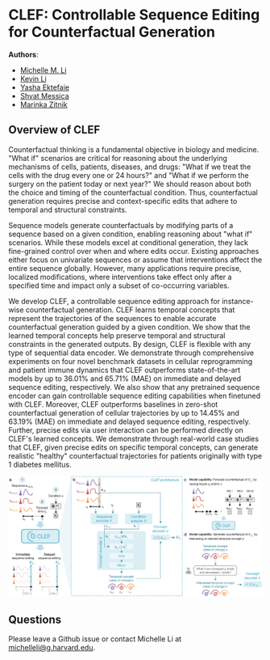 # CLEF: Controllable Sequence Editing for Counterfactual Generation

**Authors**:
- [Michelle M. Li](http://michellemli.com)
- [Kevin Li](https://www.linkedin.com/in/kevinli5941/)
- [Yasha Ektefaie](https://www.yashaektefaie.com)
- [Shvat Messica](https://www.linkedin.com/in/shvatmessica/)
- [Marinka Zitnik](http://zitniklab.hms.harvard.edu)

## Overview of CLEF

Counterfactual thinking is a fundamental objective in biology and medicine. "What if" scenarios are critical for reasoning about the underlying mechanisms of cells, patients, diseases, and drugs: "What if we treat the cells with the drug every one or 24 hours?" and "What if we perform the surgery on the patient today or next year?" We should reason about both the choice and timing of the counterfactual condition. Thus, counterfactual generation requires precise and context-specific edits that adhere to temporal and structural constraints.

Sequence models generate counterfactuals by modifying parts of a sequence based on a given condition, enabling reasoning about "what if" scenarios. While these models excel at conditional generation, they lack fine-grained control over when and where edits occur. Existing approaches either focus on univariate sequences or assume that interventions affect the entire sequence globally. However, many applications require precise, localized modifications, where interventions take effect only after a specified time and impact only a subset of co-occurring variables.

We develop CLEF, a controllable sequence editing approach for instance-wise counterfactual generation. CLEF learns temporal concepts that represent the trajectories of the sequences to enable accurate counterfactual generation guided by a given condition. We show that the learned temporal concepts help preserve temporal and structural constraints in the generated outputs. By design, CLEF is flexible with any type of sequential data encoder. We demonstrate through comprehensive experiments on four novel benchmark datasets in cellular reprogramming and patient immune dynamics that CLEF outperforms state-of-the-art models by up to 36.01% and 65.71% (MAE) on immediate and delayed sequence editing, respectively. We also show that any pretrained sequence encoder can gain controllable sequence editing capabilities when finetuned with CLEF. Moreover, CLEF outperforms baselines in zero-shot counterfactual generation of cellular trajectories by up to 14.45% and 63.19% (MAE) on immediate and delayed sequence editing, respectively. Further, precise edits via user interaction can be performed directly on CLEF's learned concepts. We demonstrate through real-world case studies that CLEF, given precise edits on specific temporal concepts, can generate realistic "healthy" counterfactual trajectories for patients originally with type 1 diabetes mellitus.

<p align="center">
<img src="img/clef_overview.png?raw=true" width="700" >
</p>


## Questions

Please leave a Github issue or contact Michelle Li at michelleli@g.harvard.edu.
